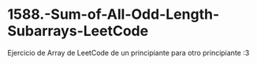 # 1588.-Sum-of-All-Odd-Length-Subarrays-LeetCode
Ejercicio de Array de LeetCode de un principiante para otro principiante :3
